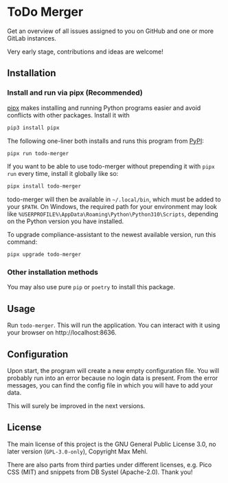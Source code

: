 # ToDo Merger

Get an overview of all issues assigned to you on GitHub and one or more GitLab
instances.

Very early stage, contributions and ideas are welcome!


## Installation

### Install and run via pipx (Recommended)

[pipx](https://pypa.github.io/pipx/) makes installing and running Python programs easier and avoid conflicts with other packages. Install it with

```sh
pip3 install pipx
```

The following one-liner both installs and runs this program from [PyPI](https://pypi.org/project/compliance-assistant/):

```sh
pipx run todo-merger
```

If you want to be able to use todo-merger without prepending it with `pipx run` every time, install it globally like so:

```sh
pipx install todo-merger
```

todo-merger will then be available in `~/.local/bin`, which must be added to your `$PATH`. On Windows, the required path for your environment may look like `%USERPROFILE%\AppData\Roaming\Python\Python310\Scripts`, depending on the Python version you have installed.

To upgrade compliance-assistant to the newest available version, run this command:

```sh
pipx upgrade todo-merger
```

### Other installation methods

You may also use pure `pip` or `poetry` to install this package.


## Usage

Run `todo-merger`. This will run the application. You can interact with it using your browser on http://localhost:8636.


## Configuration

Upon start, the program will create a new empty configuration file. You will probably run into an error because no login data is present. From the error messages, you can find the config file in which you will have to add your data.

This will surely be improved in the next versions.


## License

The main license of this project is the GNU General Public License 3.0, no later version (`GPL-3.0-only`), Copyright Max Mehl.

There are also parts from third parties under different licenses, e.g. Pico CSS (MIT) and snippets from DB Systel (Apache-2.0). Thank you!
